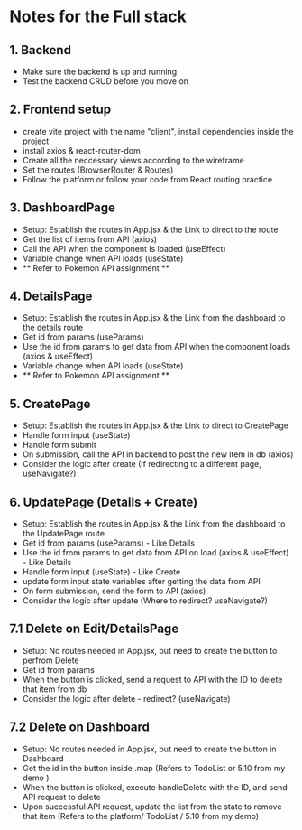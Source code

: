 # Notes for the Full stack
## 1. Backend
- Make sure the backend is up and running
- Test the backend CRUD before you move on
  
## 2. Frontend setup
- create vite project with the name "client", install dependencies inside the project
- install axios & react-router-dom
- Create all the neccessary views according to the wireframe
- Set the routes (BrowserRouter & Routes)
- Follow the platform or follow your code from React routing practice

## 3. DashboardPage
- Setup: Establish the routes in App.jsx & the Link to direct to the route
- Get the list of items from API (axios)
- Call the API when the component is loaded (useEffect)
- Variable change when API loads (useState)
- ** Refer to Pokemon API assignment **

## 4. DetailsPage
- Setup: Establish the routes in App.jsx & the Link from the dashboard to the details route
- Get id from params (useParams)
- Use the id from params to get data from API when the component loads (axios & useEffect)
- Variable change when API loads (useState)
- ** Refer to Pokemon API assignment **

## 5. CreatePage
- Setup: Establish the routes in App.jsx & the Link to direct to CreatePage
- Handle form input (useState)
- Handle form submit 
- On submission, call the API in backend to post the new item in db (axios)
- Consider the logic after create (If redirecting to a different page, useNavigate?)

## 6. UpdatePage (Details + Create)
- Setup: Establish the routes in App.jsx & the Link from the dashboard to the UpdatePage route
- Get id from params (useParams) - Like Details
- Use the id from params to get data from API on load (axios & useEffect) - Like Details
- Handle form input (useState) - Like Create
- update form input state variables after getting the data from API 
- On form submission, send the form to API (axios)
- Consider the logic after update (Where to redirect? useNavigate?)

## 7.1 Delete on Edit/DetailsPage
- Setup: No routes needed in App.jsx, but need to create the button to perfrom Delete
- Get id from params
- When the button is clicked, send a request to API with the ID to delete that item from db
- Consider the logic after delete - redirect? (useNavigate)

## 7.2 Delete on Dashboard
- Setup: No routes needed in App.jsx, but need to create the button in Dashboard
- Get the id in the button inside .map (Refers to TodoList or 5.10 from my demo )
- When the button is clicked, execute handleDelete with the ID, and send API request to delete
- Upon successful API request, update the list from the state to remove that item (Refers to the platform/ TodoList / 5.10 from my demo)